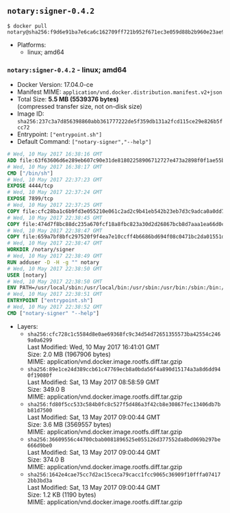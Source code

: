 ## `notary:signer-0.4.2`

```console
$ docker pull notary@sha256:f9d6e91ba7e6ca6c162709ff721b952f671ec3e059d88b2b960e23ae9320711b
```

-	Platforms:
	-	linux; amd64

### `notary:signer-0.4.2` - linux; amd64

-	Docker Version: 17.04.0-ce
-	Manifest MIME: `application/vnd.docker.distribution.manifest.v2+json`
-	Total Size: **5.5 MB (5539376 bytes)**  
	(compressed transfer size, not on-disk size)
-	Image ID: `sha256:237c3a7d856398860abb361777222de5f359db131a2fcd115ce29e826b5fcc72`
-	Entrypoint: `["entrypoint.sh"]`
-	Default Command: `["notary-signer","--help"]`

```dockerfile
# Wed, 10 May 2017 16:38:16 GMT
ADD file:63f63606d6e289eb607c90e31de81802258906712727e473a2898f0f1ae55bb5 in / 
# Wed, 10 May 2017 16:38:17 GMT
CMD ["/bin/sh"]
# Wed, 10 May 2017 22:37:23 GMT
EXPOSE 4444/tcp
# Wed, 10 May 2017 22:37:24 GMT
EXPOSE 7899/tcp
# Wed, 10 May 2017 22:37:25 GMT
COPY file:cfc28ba1c6b9fd3e055210e061c2ad2c9b41eb542b23eb7d3c9adca0a0dd775d in /notary/signer/ 
# Wed, 10 May 2017 22:38:45 GMT
COPY file:474d7f8bc88dc235a670fcf18a8fbc823a30d2d26867bcb8d7aaa1ea66d0cd00 in /notary/signer/ 
# Wed, 10 May 2017 22:38:47 GMT
COPY file:659a7bf8bfc297520f9f4ea7e10ccff4b6686bd694f08c0471bc2da01551deb8 in /notary/signer/ 
# Wed, 10 May 2017 22:38:47 GMT
WORKDIR /notary/signer
# Wed, 10 May 2017 22:38:49 GMT
RUN adduser -D -H -g "" notary
# Wed, 10 May 2017 22:38:50 GMT
USER [notary]
# Wed, 10 May 2017 22:38:50 GMT
ENV PATH=/usr/local/sbin:/usr/local/bin:/usr/sbin:/usr/bin:/sbin:/bin:/notary/signer
# Wed, 10 May 2017 22:38:51 GMT
ENTRYPOINT ["entrypoint.sh"]
# Wed, 10 May 2017 22:38:52 GMT
CMD ["notary-signer" "--help"]
```

-	Layers:
	-	`sha256:cfc728c1c5584d8e0ae69368fc9c34d54d72651355573ba42554c2469a0a6299`  
		Last Modified: Wed, 10 May 2017 16:41:01 GMT  
		Size: 2.0 MB (1967906 bytes)  
		MIME: application/vnd.docker.image.rootfs.diff.tar.gzip
	-	`sha256:89e1ce24d389ccb61c47769ecb8a0bda56f4a890d15174a3a8d6dd940f19080f`  
		Last Modified: Sat, 13 May 2017 08:58:59 GMT  
		Size: 349.0 B  
		MIME: application/vnd.docker.image.rootfs.diff.tar.gzip
	-	`sha256:fd80f5cc533c584b0fc8c527f5d486a3f42cb8e30867fec13406db7bb81d7500`  
		Last Modified: Sat, 13 May 2017 09:00:44 GMT  
		Size: 3.6 MB (3569557 bytes)  
		MIME: application/vnd.docker.image.rootfs.diff.tar.gzip
	-	`sha256:36609556c44700cbab0081896525e055126d377552da8bd069b297be666d9be0`  
		Last Modified: Sat, 13 May 2017 09:00:44 GMT  
		Size: 374.0 B  
		MIME: application/vnd.docker.image.rootfs.diff.tar.gzip
	-	`sha256:1642e4cae75cc7d2ac15ceca79cacc1fcc9065c36909f10fffa074172bb3bd3a`  
		Last Modified: Sat, 13 May 2017 09:00:44 GMT  
		Size: 1.2 KB (1190 bytes)  
		MIME: application/vnd.docker.image.rootfs.diff.tar.gzip

